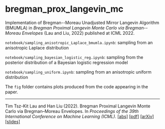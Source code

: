# bregman_prox_langevin_mc
Implementation of Bregman--Moreau Unadjusted Mirror Langevin Algorithm (BMUMLA) in *Bregman Proximal Langevin Monte Carlo via Bregman--Moreau Envelopes* (Lau and Liu, 2022) published at ICML 2022. 

```notebook/sampling_anisotropic_Laplace_bmumla.ipynb```: sampling from an anisotropic Laplace distribution

```notebook/sampling_bayesian_logistic_reg.ipynb```: sampling from the posterior distribution of a Bayesian logistic regression model

```notebook/sampling_uniform.ipynb```: sampling from an anisotropic uniform distribution

The ```fig``` folder contains plots produced from the code appearing in the paper. 


---
Tim Tsz-Kit Lau and Han Liu (2022). Bregman Proximal Langevin Monte Carlo via Bregman–Moreau Envelopes. In *Proceedings of the 39th International Conference on Machine Learning (ICML)*. 
[\[abs\]](https://proceedings.mlr.press/v162/lau22a.html)
[\[pdf\]](https://proceedings.mlr.press/v162/lau22a/lau22a.pdf) 
[\[arXiv\]](https://arxiv.org/abs/2207.04387) 
[\[slides\]](https://icml.cc/media/icml-2022/Slides/16696.pdf)

